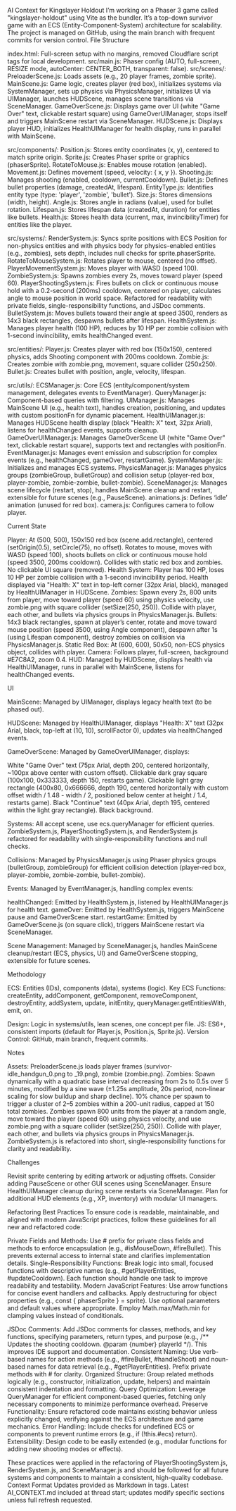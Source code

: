 AI Context for Kingslayer Holdout
I’m working on a Phaser 3 game called "kingslayer-holdout" using Vite as the bundler. It’s a top-down survivor game with an ECS (Entity-Component-System) architecture for scalability. The project is managed on GitHub, using the main branch with frequent commits for version control.
File Structure

index.html: Full-screen setup with no margins, removed Cloudflare script tags for local development.
src/main.js: Phaser config (AUTO, full-screen, RESIZE mode, autoCenter: CENTER_BOTH, transparent: false).
src/scenes/:
PreloaderScene.js: Loads assets (e.g., 20 player frames, zombie sprite).
MainScene.js: Game logic, creates player (red box), initializes systems via SystemManager, sets up physics via PhysicsManager, initializes UI via UIManager, launches HUDScene, manages scene transitions via SceneManager.
GameOverScene.js: Displays game over UI (white "Game Over" text, clickable restart square) using GameOverUIManager, stops itself and triggers MainScene restart via SceneManager.
HUDScene.js: Displays player HUD, initializes HealthUIManager for health display, runs in parallel with MainScene.


src/components/:
Position.js: Stores entity coordinates (x, y), centered to match sprite origin.
Sprite.js: Creates Phaser sprite or graphics (phaserSprite).
RotateToMouse.js: Enables mouse rotation (enabled).
Movement.js: Defines movement (speed, velocity: { x, y }).
Shooting.js: Manages shooting (enabled, cooldown, currentCooldown).
Bullet.js: Defines bullet properties (damage, createdAt, lifespan).
EntityType.js: Identifies entity type (type: 'player', 'zombie', 'bullet').
Size.js: Stores dimensions (width, height).
Angle.js: Stores angle in radians (value), used for bullet rotation.
Lifespan.js: Stores lifespan data (createdAt, duration) for entities like bullets.
Health.js: Stores health data (current, max, invincibilityTimer) for entities like the player.


src/systems/:
RenderSystem.js: Syncs sprite positions with ECS Position for non-physics entities and with physics body for physics-enabled entities (e.g., zombies), sets depth, includes null checks for sprite.phaserSprite.
RotateToMouseSystem.js: Rotates player to mouse, centered (no offset).
PlayerMovementSystem.js: Moves player with WASD (speed 100).
ZombieSystem.js: Spawns zombies every 2s, moves toward player (speed 60).
PlayerShootingSystem.js: Fires bullets on click or continuous mouse hold with a 0.2-second (200ms) cooldown, centered on player, calculates angle to mouse position in world space. Refactored for readability with private fields, single-responsibility functions, and JSDoc comments.
BulletSystem.js: Moves bullets toward their angle at speed 3500, renders as 14x3 black rectangles, despawns bullets after lifespan.
HealthSystem.js: Manages player health (100 HP), reduces by 10 HP per zombie collision with 1-second invincibility, emits healthChanged event.


src/entities/:
Player.js: Creates player with red box (150x150), centered physics, adds Shooting component with 200ms cooldown.
Zombie.js: Creates zombie with zombie.png, movement, square collider (250x250).
Bullet.js: Creates bullet with position, angle, velocity, lifespan.


src/utils/:
ECSManager.js: Core ECS (entity/component/system management, delegates events to EventManager).
QueryManager.js: Component-based queries with filtering.
UIManager.js: Manages MainScene UI (e.g., health text), handles creation, positioning, and updates with custom positionFn for dynamic placement.
HealthUIManager.js: Manages HUDScene health display (black "Health: X" text, 32px Arial), listens for healthChanged events, supports cleanup.
GameOverUIManager.js: Manages GameOverScene UI (white "Game Over" text, clickable restart square), supports text and rectangles with positionFn.
EventManager.js: Manages event emission and subscription for complex events (e.g., healthChanged, gameOver, restartGame).
SystemManager.js: Initializes and manages ECS systems.
PhysicsManager.js: Manages physics groups (zombieGroup, bulletGroup) and collision setup (player-red box, player-zombie, zombie-zombie, bullet-zombie).
SceneManager.js: Manages scene lifecycle (restart, stop), handles MainScene cleanup and restart, extensible for future scenes (e.g., PauseScene).
animations.js: Defines ‘idle’ animation (unused for red box).
camera.js: Configures camera to follow player.



Current State

Player: At (500, 500), 150x150 red box (scene.add.rectangle), centered (setOrigin(0.5), setCircle(75), no offset). Rotates to mouse, moves with WASD (speed 100), shoots bullets on click or continuous mouse hold (speed 3500, 200ms cooldown). Collides with static red box and zombies. No clickable UI square (removed).
Health System: Player has 100 HP, loses 10 HP per zombie collision with a 1-second invincibility period. Health displayed via "Health: X" text in top-left corner (32px Arial, black), managed by HealthUIManager in HUDScene.
Zombies: Spawn every 2s, 800 units from player, move toward player (speed 60) using physics velocity, use zombie.png with square collider (setSize(250, 250)). Collide with player, each other, and bullets via physics groups in PhysicsManager.js.
Bullets: 14x3 black rectangles, spawn at player’s center, rotate and move toward mouse position (speed 3500, using Angle component), despawn after 1s (using Lifespan component), destroy zombies on collision via PhysicsManager.js.
Static Red Box: At (600, 600), 50x50, non-ECS physics object, collides with player.
Camera: Follows player, full-screen, background #E7C8A2, zoom 0.4.
HUD: Managed by HUDScene, displays health via HealthUIManager, runs in parallel with MainScene, listens for healthChanged events.

UI

MainScene: Managed by UIManager, displays legacy health text (to be phased out).

HUDScene: Managed by HealthUIManager, displays "Health: X" text (32px Arial, black, top-left at (10, 10), scrollFactor 0), updates via healthChanged events.

GameOverScene: Managed by GameOverUIManager, displays:

White "Game Over" text (75px Arial, depth 200, centered horizontally, ~100px above center with custom offset).
Clickable dark gray square (100x100, 0x333333, depth 150, restarts game).
Clickable light gray rectangle (400x80, 0x666666, depth 190, centered horizontally with custom offset width / 1.48 - width / 2, positioned below center at height / 1.4, restarts game).
Black "Continue" text (40px Arial, depth 195, centered within the light gray rectangle).
Black background.


Systems: All accept scene, use ecs.queryManager for efficient queries. ZombieSystem.js, PlayerShootingSystem.js, and RenderSystem.js refactored for readability with single-responsibility functions and null checks.

Collisions: Managed by PhysicsManager.js using Phaser physics groups (bulletGroup, zombieGroup) for efficient collision detection (player-red box, player-zombie, zombie-zombie, bullet-zombie).

Events: Managed by EventManager.js, handling complex events:

healthChanged: Emitted by HealthSystem.js, listened by HealthUIManager.js for health text.
gameOver: Emitted by HealthSystem.js, triggers MainScene pause and GameOverScene start.
restartGame: Emitted by GameOverScene.js (on square click), triggers MainScene restart via SceneManager.


Scene Management: Managed by SceneManager.js, handles MainScene cleanup/restart (ECS, physics, UI) and GameOverScene stopping, extensible for future scenes.


Methodology

ECS: Entities (IDs), components (data), systems (logic).
Key ECS Functions: createEntity, addComponent, getComponent, removeComponent, destroyEntity, addSystem, update, initEntity, queryManager.getEntitiesWith, emit, on.


Design: Logic in systems/utils, lean scenes, one concept per file.
JS: ES6+, consistent imports (default for Player.js, Position.js, Sprite.js).
Version Control: GitHub, main branch, frequent commits.

Notes

Assets: PreloaderScene.js loads player frames (survivor-idle_handgun_0.png to _19.png), zombie (zombie.png).
Zombies:
Spawn dynamically with a quadratic base interval decreasing from 2s to 0.5s over 5 minutes, modified by a sine wave (±1.25s amplitude, 20s period, non-linear scaling for slow buildup and sharp decline). 10% chance per spawn to trigger a cluster of 2–5 zombies within a 200-unit radius, capped at 150 total zombies. Zombies spawn 800 units from the player at a random angle, move toward the player (speed 60) using physics velocity, and use zombie.png with a square collider (setSize(250, 250)). Collide with player, each other, and bullets via physics groups in PhysicsManager.js. ZombieSystem.js is refactored into short, single-responsibility functions for clarity and readability.



Challenges

Revisit sprite centering by editing artwork or adjusting offsets.
Consider adding PauseScene or other GUI scenes using SceneManager.
Ensure HealthUIManager cleanup during scene restarts via SceneManager.
Plan for additional HUD elements (e.g., XP, inventory) with modular UI managers.

Refactoring Best Practices
To ensure code is readable, maintainable, and aligned with modern JavaScript practices, follow these guidelines for all new and refactored code:

Private Fields and Methods: Use # prefix for private class fields and methods to enforce encapsulation (e.g., #isMouseDown, #fireBullet). This prevents external access to internal state and clarifies implementation details.
Single-Responsibility Functions: Break logic into small, focused functions with descriptive names (e.g., #getPlayerEntities, #updateCooldown). Each function should handle one task to improve readability and testability.
Modern JavaScript Features:
Use arrow functions for concise event handlers and callbacks.
Apply destructuring for object properties (e.g., const { phaserSprite } = sprite).
Use optional parameters and default values where appropriate.
Employ Math.max/Math.min for clamping values instead of conditionals.


JSDoc Comments: Add JSDoc comments for classes, methods, and key functions, specifying parameters, return types, and purpose (e.g., /** Updates the shooting cooldown. @param {number} playerId */). This improves IDE support and documentation.
Consistent Naming: Use verb-based names for action methods (e.g., #fireBullet, #handleShoot) and noun-based names for data retrieval (e.g., #getPlayerEntities). Prefix private methods with # for clarity.
Organized Structure: Group related methods logically (e.g., constructor, initialization, update, helpers) and maintain consistent indentation and formatting.
Query Optimization: Leverage QueryManager for efficient component-based queries, fetching only necessary components to minimize performance overhead.
Preserve Functionality: Ensure refactored code maintains existing behavior unless explicitly changed, verifying against the ECS architecture and game mechanics.
Error Handling: Include checks for undefined ECS or components to prevent runtime errors (e.g., if (!this.#ecs) return).
Extensibility: Design code to be easily extended (e.g., modular functions for adding new shooting modes or effects).

These practices were applied in the refactoring of PlayerShootingSystem.js, RenderSystem.js, and SceneManager.js and should be followed for all future systems and components to maintain a consistent, high-quality codebase.
Context Format
Updates provided as Markdown in <DOCUMENT> tags. Latest AI_CONTEXT.md included at thread start; updates modify specific sections unless full refresh requested.
